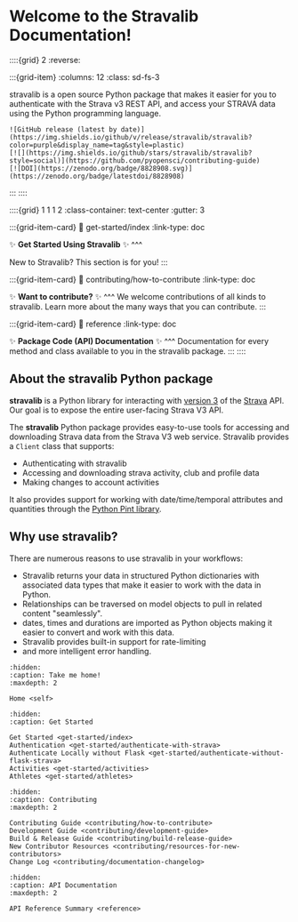 # Welcome to the Stravalib Documentation!

::::{grid} 2
:reverse: 

:::{grid-item}
:columns: 12
:class: sd-fs-3

stravalib is a open source Python package that makes it easier for you to authenticate
with the Strava v3 REST API, and access your STRAVA data using 
the Python programming language. 

```{only} html
![GitHub release (latest by date)](https://img.shields.io/github/v/release/stravalib/stravalib?color=purple&display_name=tag&style=plastic)
[![](https://img.shields.io/github/stars/stravalib/stravalib?style=social)](https://github.com/pyopensci/contributing-guide)
[![DOI](https://zenodo.org/badge/8828908.svg)](https://zenodo.org/badge/latestdoi/8828908) 

```
:::
::::

::::{grid} 1 1 1 2
:class-container: text-center
:gutter: 3

:::{grid-item-card}
:link: get-started/index
:link-type: doc

✨ **Get Started Using Stravalib** ✨
^^^

New to Stravalib? This section is for you!
:::

:::{grid-item-card}
:link: contributing/how-to-contribute
:link-type: doc

✨ **Want to contribute?** ✨
^^^
We welcome contributions of all kinds to stravalib. Learn more about the many
ways that you can contribute.
:::

:::{grid-item-card}
:link: reference
:link-type: doc

✨ **Package Code (API) Documentation** ✨
^^^
Documentation for every method and class available to you 
in the stravalib package.
:::
::::

## About the stravalib Python package

**stravalib** is a Python library for interacting with
[version 3](https://developers.strava.com/docs/reference/) of the
[Strava](https://www.strava.com) API. Our goal is to expose the entire user-facing 
Strava V3 API. 

The **stravalib** Python package provides easy-to-use tools for accessing and 
downloading Strava data from the Strava V3 web service. Stravalib provides a 
`Client` class that supports:

* Authenticating with stravalib 
* Accessing and downloading strava activity, club and profile data 
* Making changes to account activities 

It also provides support for working with date/time/temporal attributes
and quantities through the [Python Pint library](https://pypi.org/project/Pint/).

## Why use stravalib?

There are numerous reasons to use stravalib in your workflows:

* Stravalib returns your data in structured Python dictionaries with associated data types that make it easier to work with the data in Python.
* Relationships can be traversed on model objects to pull in related content "seamlessly".
* dates, times and durations are imported as Python objects making it easier to convert and work with this data. 
* Stravalib provides built-in support for rate-limiting
*  and more intelligent error handling.


```{toctree}
:hidden:
:caption: Take me home!
:maxdepth: 2

Home <self>
```

```{toctree}
:hidden:
:caption: Get Started

Get Started <get-started/index>
Authentication <get-started/authenticate-with-strava>
Authenticate Locally without Flask <get-started/authenticate-without-flask-strava>
Activities <get-started/activities>
Athletes <get-started/athletes>

```

```{toctree}
:hidden:
:caption: Contributing
:maxdepth: 2

Contributing Guide <contributing/how-to-contribute>
Development Guide <contributing/development-guide>
Build & Release Guide <contributing/build-release-guide>
New Contributor Resources <contributing/resources-for-new-contributors>
Change Log <contributing/documentation-changelog>
```

```{toctree}
:hidden:
:caption: API Documentation
:maxdepth: 2

API Reference Summary <reference>
```
